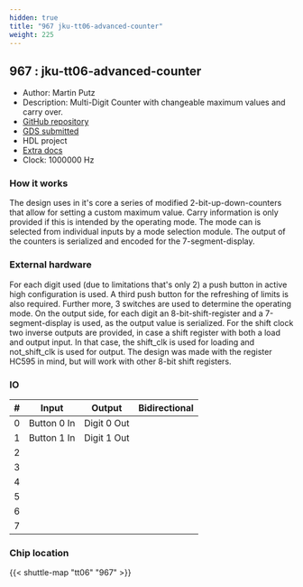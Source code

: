 ```yaml
---
hidden: true
title: "967 jku-tt06-advanced-counter"
weight: 225
---
```


## 967 : jku-tt06-advanced-counter

* Author: Martin Putz
* Description: Multi-Digit Counter with changeable maximum values and carry over.
* [GitHub repository](https://github.com/k12005911/jku-tt06-advanced-counter)
* [GDS submitted](https://github.com/k12005911/jku-tt06-advanced-counter/actions/runs/8628055571)
* HDL project
* [Extra docs]()
* Clock: 1000000 Hz

<!---

This file is used to generate your project datasheet. Please fill in the information below and delete any unused
sections.

You can also include images in this folder and reference them in the markdown. Each image must be less than
512 kb in size, and the combined size of all images must be less than 1 MB.
-->


### How it works

The design uses in it's core a series of modified 2-bit-up-down-counters that allow for setting a custom maximum value. Carry information is only provided if this is intended by the operating mode. The mode can is selected from individual inputs by a mode selection module. The output of the counters is serialized and encoded for the 7-segment-display.

### External hardware

For each digit used (due to limitations that's only 2) a push button in active high configuration is used. A third push button for the refreshing of limits is also required. Further more, 3 switches are used to determine the operating mode.
On the output side, for each digit an 8-bit-shift-register and a 7-segment-display is used, as the output value is serialized. For the shift clock two inverse outputs are provided, in case a shift register with both a load and output input. In that case, the shift_clk is used for loading and not_shift_clk is used for output. The design was made with the register HC595 in mind, but will work with other 8-bit shift registers.


### IO

| #             | Input    | Output   | Bidirectional   |
| ------------- | -------- | -------- | --------------- |
| 0 | Button 0 In  | Digit 0 Out  |      |
| 1 | Button 1 In  | Digit 1 Out  |      |
| 2 |   |   |      |
| 3 |   |   |      |
| 4 |   |   |      |
| 5 |   |   |      |
| 6 |   |   |      |
| 7 |   |   |      |


### Chip location

{{< shuttle-map "tt06" "967" >}}

